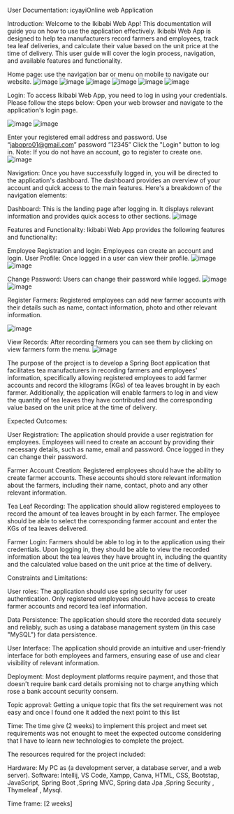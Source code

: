 
User Documentation: icyayiOnline web Application

Introduction:
Welcome to the Ikibabi Web App! This documentation will guide you on how to use the application effectively. Ikibabi Web App is designed to help tea manufacturers record farmers and employees, track tea leaf deliveries, and calculate their value based on the unit price at the time of delivery. This user guide will cover the login process, navigation, and available features and functionality.

Home page: use the navigation bar or menu on mobile to navigate our website.
![image](https://github.com/jabo-pro/webtech-Project/assets/104870676/9d9f765a-14b5-4511-ae11-bf14ad691502)  ![image](https://github.com/jabo-pro/webtech-Project/assets/104870676/072e5c58-354b-4bd9-9ddc-38c20b408482)
![image](https://github.com/jabo-pro/webtech-Project/assets/104870676/67609c25-2721-405b-a83b-a1cbb348ca9e)  ![image](https://github.com/jabo-pro/webtech-Project/assets/104870676/6db008f3-6a4b-4e1f-9d2c-a08211811e10)
![image](https://github.com/jabo-pro/webtech-Project/assets/104870676/13828687-f16c-4f27-82cf-7a4a2edf1ff6)  ![image](https://github.com/jabo-pro/webtech-Project/assets/104870676/1be49094-b9dd-491b-9547-bb9206891c8d)		

Login:
To access Ikibabi Web App, you need to log in using your credentials. Please follow the steps below:
Open your web browser and navigate to the application's login page.

![image](https://github.com/jabo-pro/webtech-Project/assets/104870676/2be3c2d5-5800-4930-aa53-074585115535)  ![image](https://github.com/jabo-pro/webtech-Project/assets/104870676/19f6227a-374f-4359-8422-0cd3eab9ccf7)

Enter your registered email address and password. Use “jabopro01@gmail.com”  password ”12345”
Click the "Login" button to log in.
Note: If you do not have an account, go to register to create one.
![image](https://github.com/jabo-pro/webtech-Project/assets/104870676/0f008a9a-8453-43ad-9065-649be05aa9c2)
 

Navigation:
Once you have successfully logged in, you will be directed to the application's dashboard. The dashboard provides an overview of your account and quick access to the main features. Here's a breakdown of the navigation elements:

Dashboard: This is the landing page after logging in. It displays relevant information and provides quick access to other sections.
![image](https://github.com/jabo-pro/webtech-Project/assets/104870676/47c7df2c-3eea-4e0c-ab37-98195cca5de3)

Features and Functionality:
Ikibabi Web App provides the following features and functionality:

Employee Registration and login: Employees can create an account and login.
User Profile: Once logged in a user can view their profile.
![image](https://github.com/jabo-pro/webtech-Project/assets/104870676/f6b807c1-ad91-471e-9f9d-fce173a61242)  ![image](https://github.com/jabo-pro/webtech-Project/assets/104870676/ebb5cfd2-a4a4-4784-81cb-429708cf16f0)

Change Password: Users can change their password while logged.
![image](https://github.com/jabo-pro/webtech-Project/assets/104870676/47796240-6f3d-462e-aa17-4158834387a0)  ![image](https://github.com/jabo-pro/webtech-Project/assets/104870676/d609b9ca-61a7-4658-b74c-d676f3fe398f)

Register Farmers: Registered employees can add new farmer accounts with their details such as name, contact information, photo and other relevant information.
 
![image](https://github.com/jabo-pro/webtech-Project/assets/104870676/74a6ce2a-466d-4eac-ada8-d37bc4067288)

View Records: After recording farmers you can see them by clicking on view farmers form the menu.
 ![image](https://github.com/jabo-pro/webtech-Project/assets/104870676/7537de6c-7ff6-43c3-ac5b-cf0a4f2c055c)



The purpose of the project is to develop a Spring Boot application that facilitates tea manufacturers in recording farmers and employees' information, specifically allowing registered employees to add farmer accounts and record the kilograms (KGs) of tea leaves brought in by each farmer. Additionally, the application will enable farmers to log in and view the quantity of tea leaves they have contributed and the corresponding value based on the unit price at the time of delivery.

Expected Outcomes:

User Registration: The application should provide a user registration for employees. Employees will need to create an account by providing their necessary details, such as name, email and password. Once logged in they can change their password.

Farmer Account Creation: Registered employees should have the ability to create farmer accounts. These accounts should store relevant information about the farmers, including their name, contact, photo and any other relevant information.

Tea Leaf Recording: The application should allow registered employees to record the amount of tea leaves brought in by each farmer. The employee should be able to select the corresponding farmer account and enter the KGs of tea leaves delivered.

Farmer Login: Farmers should be able to log in to the application using their credentials. Upon logging in, they should be able to view the recorded information about the tea leaves they have brought in, including the quantity and the calculated value based on the unit price at the time of delivery.


Constraints and Limitations:

User roles: The application should use spring security for user authentication. Only registered employees should have access to create farmer accounts and record tea leaf information.

Data Persistence: The application should store the recorded data securely and reliably, such as using a database management system (in this case "MySQL") for data persistence.

User Interface: The application should provide an intuitive and user-friendly interface for both employees and farmers, ensuring ease of use and clear visibility of relevant information.

Deployment: Most deployment platforms require payment, and those that doesn't require bank card details promising not to charge anything which rose a bank account security consern.

Topic approval: Getting a unique topic that fits the set requirement was not easy and once I found one it added the next point to this list

Time: The time give (2 weeks) to implement this project and meet set requirements was not enought to meet the expected outcome considering that I have to learn new technologies to complete the project. 

The resources required for the project included:

Hardware: My PC as (a development server, a database server, and a web server).
Software: Intellij, VS Code, Xampp, Canva, HTML, CSS, Bootstap, JavaScript, Spring Boot ,Spring MVC, Spring data Jpa ,Spring Security , Thymeleaf , Mysql.

Time frame: [2 weeks]

